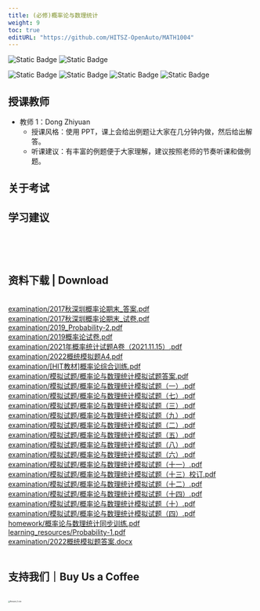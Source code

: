```yaml
---
title: (必修)概率论与数理统计
weight: 9
toc: true
editURL: "https://github.com/HITSZ-OpenAuto/MATH1004"
---
```


![Static Badge](https://img.shields.io/badge/%E8%80%83%E8%AF%95%E8%AF%BE-red)
![Static Badge](https://img.shields.io/badge/%E5%AD%A6%E5%88%86-3-moccasin)

![Static Badge](https://img.shields.io/badge/%E6%88%90%E7%BB%A9%E6%9E%84%E6%88%90-gold)
![Static Badge](https://img.shields.io/badge/%E4%BD%9C%E4%B8%9A-20%25-wheat)
![Static Badge](https://img.shields.io/badge/%E8%AE%BA%E6%96%87-10%25-wheat)
![Static Badge](https://img.shields.io/badge/%E6%9C%9F%E6%9C%AB%E8%80%83%E8%AF%95-70%25-wheat)

## 授课教师

- 教师 1：Dong Zhiyuan
  - 授课风格：使用 PPT，课上会给出例题让大家在几分钟内做，然后给出解答。
  - 听课建议：有丰富的例题便于大家理解，建议按照老师的节奏听课和做例题。

## 关于考试

## 学习建议
<br>
<br>
<br>
<h2>资料下载 | Download</h2>
<br>
<a href="https://cdn.jsdelivr.net/gh/HITSZ-OpenAuto/MATH1004/examination/2017%E7%A7%8B%E6%B7%B1%E5%9C%B3%E6%A6%82%E7%8E%87%E8%AE%BA%E6%9C%9F%E6%9C%AB_%E7%AD%94%E6%A1%88.pdf">examination/2017秋深圳概率论期末_答案.pdf</a>
<br>
<a href="https://cdn.jsdelivr.net/gh/HITSZ-OpenAuto/MATH1004/examination/2017%E7%A7%8B%E6%B7%B1%E5%9C%B3%E6%A6%82%E7%8E%87%E8%AE%BA%E6%9C%9F%E6%9C%AB_%E8%AF%95%E5%8D%B7.pdf">examination/2017秋深圳概率论期末_试卷.pdf</a>
<br>
<a href="https://cdn.jsdelivr.net/gh/HITSZ-OpenAuto/MATH1004/examination/2019_Probability-2.pdf">examination/2019_Probability-2.pdf</a>
<br>
<a href="https://cdn.jsdelivr.net/gh/HITSZ-OpenAuto/MATH1004/examination/2019%E6%A6%82%E7%8E%87%E8%AE%BA%E8%AF%95%E5%8D%B7.pdf">examination/2019概率论试卷.pdf</a>
<br>
<a href="https://cdn.jsdelivr.net/gh/HITSZ-OpenAuto/MATH1004/examination/2021%E5%B9%B4%E6%A6%82%E7%8E%87%E7%BB%9F%E8%AE%A1%E8%AF%95%E9%A2%98A%E5%8D%B7%EF%BC%882021.11.15%EF%BC%89.pdf">examination/2021年概率统计试题A卷（2021.11.15）.pdf</a>
<br>
<a href="https://cdn.jsdelivr.net/gh/HITSZ-OpenAuto/MATH1004/examination/2022%E6%A6%82%E7%BB%9F%E6%A8%A1%E6%8B%9F%E9%A2%98A4.pdf">examination/2022概统模拟题A4.pdf</a>
<br>
<a href="https://cdn.jsdelivr.net/gh/HITSZ-OpenAuto/MATH1004/examination/%5BHIT%E6%95%99%E6%9D%90%5D%E6%A6%82%E7%8E%87%E8%AE%BA%E7%BB%BC%E5%90%88%E8%AE%AD%E7%BB%83.pdf">examination/[HIT教材]概率论综合训练.pdf</a>
<br>
<a href="https://cdn.jsdelivr.net/gh/HITSZ-OpenAuto/MATH1004/examination/%E6%A8%A1%E6%8B%9F%E8%AF%95%E9%A2%98/%E6%A6%82%E7%8E%87%E8%AE%BA%E4%B8%8E%E6%95%B0%E7%90%86%E7%BB%9F%E8%AE%A1%E6%A8%A1%E6%8B%9F%E8%AF%95%E9%A2%98%E7%AD%94%E6%A1%88.pdf">examination/模拟试题/概率论与数理统计模拟试题答案.pdf</a>
<br>
<a href="https://cdn.jsdelivr.net/gh/HITSZ-OpenAuto/MATH1004/examination/%E6%A8%A1%E6%8B%9F%E8%AF%95%E9%A2%98/%E6%A6%82%E7%8E%87%E8%AE%BA%E4%B8%8E%E6%95%B0%E7%90%86%E7%BB%9F%E8%AE%A1%E6%A8%A1%E6%8B%9F%E8%AF%95%E9%A2%98%EF%BC%88%E4%B8%80%EF%BC%89.pdf">examination/模拟试题/概率论与数理统计模拟试题（一）.pdf</a>
<br>
<a href="https://cdn.jsdelivr.net/gh/HITSZ-OpenAuto/MATH1004/examination/%E6%A8%A1%E6%8B%9F%E8%AF%95%E9%A2%98/%E6%A6%82%E7%8E%87%E8%AE%BA%E4%B8%8E%E6%95%B0%E7%90%86%E7%BB%9F%E8%AE%A1%E6%A8%A1%E6%8B%9F%E8%AF%95%E9%A2%98%EF%BC%88%E4%B8%83%EF%BC%89.pdf">examination/模拟试题/概率论与数理统计模拟试题（七）.pdf</a>
<br>
<a href="https://cdn.jsdelivr.net/gh/HITSZ-OpenAuto/MATH1004/examination/%E6%A8%A1%E6%8B%9F%E8%AF%95%E9%A2%98/%E6%A6%82%E7%8E%87%E8%AE%BA%E4%B8%8E%E6%95%B0%E7%90%86%E7%BB%9F%E8%AE%A1%E6%A8%A1%E6%8B%9F%E8%AF%95%E9%A2%98%EF%BC%88%E4%B8%89%EF%BC%89.pdf">examination/模拟试题/概率论与数理统计模拟试题（三）.pdf</a>
<br>
<a href="https://cdn.jsdelivr.net/gh/HITSZ-OpenAuto/MATH1004/examination/%E6%A8%A1%E6%8B%9F%E8%AF%95%E9%A2%98/%E6%A6%82%E7%8E%87%E8%AE%BA%E4%B8%8E%E6%95%B0%E7%90%86%E7%BB%9F%E8%AE%A1%E6%A8%A1%E6%8B%9F%E8%AF%95%E9%A2%98%EF%BC%88%E4%B9%9D%EF%BC%89.pdf">examination/模拟试题/概率论与数理统计模拟试题（九）.pdf</a>
<br>
<a href="https://cdn.jsdelivr.net/gh/HITSZ-OpenAuto/MATH1004/examination/%E6%A8%A1%E6%8B%9F%E8%AF%95%E9%A2%98/%E6%A6%82%E7%8E%87%E8%AE%BA%E4%B8%8E%E6%95%B0%E7%90%86%E7%BB%9F%E8%AE%A1%E6%A8%A1%E6%8B%9F%E8%AF%95%E9%A2%98%EF%BC%88%E4%BA%8C%EF%BC%89.pdf">examination/模拟试题/概率论与数理统计模拟试题（二）.pdf</a>
<br>
<a href="https://cdn.jsdelivr.net/gh/HITSZ-OpenAuto/MATH1004/examination/%E6%A8%A1%E6%8B%9F%E8%AF%95%E9%A2%98/%E6%A6%82%E7%8E%87%E8%AE%BA%E4%B8%8E%E6%95%B0%E7%90%86%E7%BB%9F%E8%AE%A1%E6%A8%A1%E6%8B%9F%E8%AF%95%E9%A2%98%EF%BC%88%E4%BA%94%EF%BC%89.pdf">examination/模拟试题/概率论与数理统计模拟试题（五）.pdf</a>
<br>
<a href="https://cdn.jsdelivr.net/gh/HITSZ-OpenAuto/MATH1004/examination/%E6%A8%A1%E6%8B%9F%E8%AF%95%E9%A2%98/%E6%A6%82%E7%8E%87%E8%AE%BA%E4%B8%8E%E6%95%B0%E7%90%86%E7%BB%9F%E8%AE%A1%E6%A8%A1%E6%8B%9F%E8%AF%95%E9%A2%98%EF%BC%88%E5%85%AB%EF%BC%89.pdf">examination/模拟试题/概率论与数理统计模拟试题（八）.pdf</a>
<br>
<a href="https://cdn.jsdelivr.net/gh/HITSZ-OpenAuto/MATH1004/examination/%E6%A8%A1%E6%8B%9F%E8%AF%95%E9%A2%98/%E6%A6%82%E7%8E%87%E8%AE%BA%E4%B8%8E%E6%95%B0%E7%90%86%E7%BB%9F%E8%AE%A1%E6%A8%A1%E6%8B%9F%E8%AF%95%E9%A2%98%EF%BC%88%E5%85%AD%EF%BC%89.pdf">examination/模拟试题/概率论与数理统计模拟试题（六）.pdf</a>
<br>
<a href="https://cdn.jsdelivr.net/gh/HITSZ-OpenAuto/MATH1004/examination/%E6%A8%A1%E6%8B%9F%E8%AF%95%E9%A2%98/%E6%A6%82%E7%8E%87%E8%AE%BA%E4%B8%8E%E6%95%B0%E7%90%86%E7%BB%9F%E8%AE%A1%E6%A8%A1%E6%8B%9F%E8%AF%95%E9%A2%98%EF%BC%88%E5%8D%81%E4%B8%80%EF%BC%89.pdf">examination/模拟试题/概率论与数理统计模拟试题（十一）.pdf</a>
<br>
<a href="https://cdn.jsdelivr.net/gh/HITSZ-OpenAuto/MATH1004/examination/%E6%A8%A1%E6%8B%9F%E8%AF%95%E9%A2%98/%E6%A6%82%E7%8E%87%E8%AE%BA%E4%B8%8E%E6%95%B0%E7%90%86%E7%BB%9F%E8%AE%A1%E6%A8%A1%E6%8B%9F%E8%AF%95%E9%A2%98%EF%BC%88%E5%8D%81%E4%B8%89%EF%BC%89%E6%A0%A1%E8%AE%A2.pdf">examination/模拟试题/概率论与数理统计模拟试题（十三）校订.pdf</a>
<br>
<a href="https://cdn.jsdelivr.net/gh/HITSZ-OpenAuto/MATH1004/examination/%E6%A8%A1%E6%8B%9F%E8%AF%95%E9%A2%98/%E6%A6%82%E7%8E%87%E8%AE%BA%E4%B8%8E%E6%95%B0%E7%90%86%E7%BB%9F%E8%AE%A1%E6%A8%A1%E6%8B%9F%E8%AF%95%E9%A2%98%EF%BC%88%E5%8D%81%E4%BA%8C%EF%BC%89.pdf">examination/模拟试题/概率论与数理统计模拟试题（十二）.pdf</a>
<br>
<a href="https://cdn.jsdelivr.net/gh/HITSZ-OpenAuto/MATH1004/examination/%E6%A8%A1%E6%8B%9F%E8%AF%95%E9%A2%98/%E6%A6%82%E7%8E%87%E8%AE%BA%E4%B8%8E%E6%95%B0%E7%90%86%E7%BB%9F%E8%AE%A1%E6%A8%A1%E6%8B%9F%E8%AF%95%E9%A2%98%EF%BC%88%E5%8D%81%E5%9B%9B%EF%BC%89.pdf">examination/模拟试题/概率论与数理统计模拟试题（十四）.pdf</a>
<br>
<a href="https://cdn.jsdelivr.net/gh/HITSZ-OpenAuto/MATH1004/examination/%E6%A8%A1%E6%8B%9F%E8%AF%95%E9%A2%98/%E6%A6%82%E7%8E%87%E8%AE%BA%E4%B8%8E%E6%95%B0%E7%90%86%E7%BB%9F%E8%AE%A1%E6%A8%A1%E6%8B%9F%E8%AF%95%E9%A2%98%EF%BC%88%E5%8D%81%EF%BC%89.pdf">examination/模拟试题/概率论与数理统计模拟试题（十）.pdf</a>
<br>
<a href="https://cdn.jsdelivr.net/gh/HITSZ-OpenAuto/MATH1004/examination/%E6%A8%A1%E6%8B%9F%E8%AF%95%E9%A2%98/%E6%A6%82%E7%8E%87%E8%AE%BA%E4%B8%8E%E6%95%B0%E7%90%86%E7%BB%9F%E8%AE%A1%E6%A8%A1%E6%8B%9F%E8%AF%95%E9%A2%98%EF%BC%88%E5%9B%9B%EF%BC%89.pdf">examination/模拟试题/概率论与数理统计模拟试题（四）.pdf</a>
<br>
<a href="https://cdn.jsdelivr.net/gh/HITSZ-OpenAuto/MATH1004/homework/%E6%A6%82%E7%8E%87%E8%AE%BA%E4%B8%8E%E6%95%B0%E7%90%86%E7%BB%9F%E8%AE%A1%E5%90%8C%E6%AD%A5%E8%AE%AD%E7%BB%83.pdf">homework/概率论与数理统计同步训练.pdf</a>
<br>
<a href="https://cdn.jsdelivr.net/gh/HITSZ-OpenAuto/MATH1004/learning_resources/Probability-1.pdf">learning_resources/Probability-1.pdf</a>
<br>
<a href="https://github.com/HITSZ-OpenAuto/MATH1004/raw/main/examination/2022%E6%A6%82%E7%BB%9F%E6%A8%A1%E6%8B%9F%E9%A2%98%E7%AD%94%E6%A1%88.docx">examination/2022概统模拟题答案.docx</a>
<br>
<br>
<h2>支持我们｜Buy Us a Coffee</h2>
<br>
<img src="https://mitcher-1316637614.cos.ap-nanjing.myqcloud.com/hoa/20231112170457.png?imageSlim" alt="Reward_Code" style="zoom:25%; display: block; margin: 0 auto;" />            